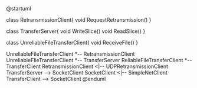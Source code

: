 @startuml

class RetransmissionClient{
  void RequestRetransmission()
}

class TransferServer{
  void WriteSlice()
  void ReadSlice()
}


class UnreliableFileTransferClient{
  void ReceiveFile()
}

UnreliableFileTransferClient *-- RetransmissionClient
UnreliableFileTransferClient *-- TransferServer 
ReliableFileTransferClient *-- TransferClient
RetransmissionClient <|-- UDPRetransmissionClient
TransferServer --> SocketClient 
SocketClient <|-- SimpleNetClient
TransferClient --> SocketClient
@enduml